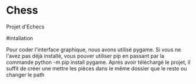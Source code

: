 # Chess
Projet d'Echecs

#intallation

Pour coder l'interface graphique, nous avons utilisé pygame. Si vous ne l'avez pas déjà installé, vous pouver utiliser pip en passant par la commande python -m pip install pygame. Après avoir téléchargé le projet, il suffit de créer une 
mettre les pièces dans le même dossier que le reste ou changer le path
